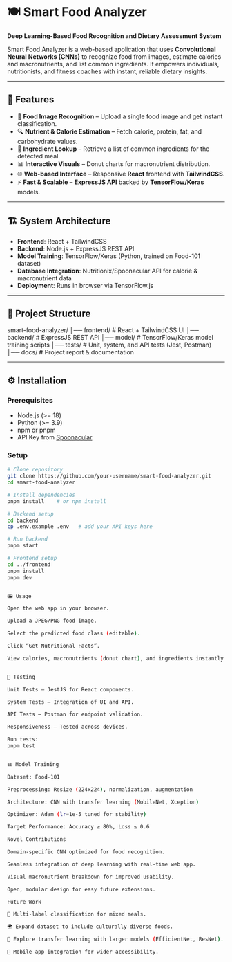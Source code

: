 # 🍽️ Smart Food Analyzer
**Deep Learning-Based Food Recognition and Dietary Assessment System**

Smart Food Analyzer is a web-based application that uses **Convolutional Neural Networks (CNNs)** to recognize food from images, estimate calories and macronutrients, and list common ingredients. It empowers individuals, nutritionists, and fitness coaches with instant, reliable dietary insights.

---

## 🚀 Features
- 📸 **Food Image Recognition** – Upload a single food image and get instant classification.  
- 🔍 **Nutrient & Calorie Estimation** – Fetch calorie, protein, fat, and carbohydrate values.  
- 🥗 **Ingredient Lookup** – Retrieve a list of common ingredients for the detected meal.  
- 📊 **Interactive Visuals** – Donut charts for macronutrient distribution.  
- 🌐 **Web-based Interface** – Responsive **React** frontend with **TailwindCSS**.  
- ⚡ **Fast & Scalable** – **ExpressJS API** backed by **TensorFlow/Keras** models.  

---

## 🏗️ System Architecture
- **Frontend**: React + TailwindCSS  
- **Backend**: Node.js + ExpressJS REST API  
- **Model Training**: TensorFlow/Keras (Python, trained on Food-101 dataset)  
- **Database Integration**: Nutritionix/Spoonacular API for calorie & macronutrient data  
- **Deployment**: Runs in browser via TensorFlow.js  

---

## 📂 Project Structure
smart-food-analyzer/
│── frontend/ # React + TailwindCSS UI
│── backend/ # ExpressJS REST API
│── model/ # TensorFlow/Keras model training scripts
│── tests/ # Unit, system, and API tests (Jest, Postman)
│── docs/ # Project report & documentation


---

## ⚙️ Installation

### Prerequisites
- Node.js (>= 18)  
- Python (>= 3.9)  
- npm or pnpm  
- API Key from [Spoonacular](https://spoonacular.com/food-api)

### Setup
```bash
# Clone repository
git clone https://github.com/your-username/smart-food-analyzer.git
cd smart-food-analyzer

# Install dependencies
pnpm install    # or npm install

# Backend setup
cd backend
cp .env.example .env   # add your API keys here

# Run backend
pnpm start

# Frontend setup
cd ../frontend
pnpm install
pnpm dev


🖼️ Usage

Open the web app in your browser.

Upload a JPEG/PNG food image.

Select the predicted food class (editable).

Click “Get Nutritional Facts”.

View calories, macronutrients (donut chart), and ingredients instantly.


🧪 Testing

Unit Tests – JestJS for React components.

System Tests – Integration of UI and API.

API Tests – Postman for endpoint validation.

Responsiveness – Tested across devices.

Run tests:
pnpm test


📊 Model Training

Dataset: Food-101

Preprocessing: Resize (224x224), normalization, augmentation

Architecture: CNN with transfer learning (MobileNet, Xception)

Optimizer: Adam (lr=1e-5 tuned for stability)

Target Performance: Accuracy ≥ 80%, Loss ≤ 0.6

Novel Contributions

Domain-specific CNN optimized for food recognition.

Seamless integration of deep learning with real-time web app.

Visual macronutrient breakdown for improved usability.

Open, modular design for easy future extensions.

Future Work

🔗 Multi-label classification for mixed meals.

🌍 Expand dataset to include culturally diverse foods.

🧠 Explore transfer learning with larger models (EfficientNet, ResNet).

📱 Mobile app integration for wider accessibility.
